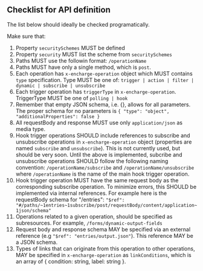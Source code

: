 ## Checklist for API definition

The list below should ideally be checked programatically.

Make sure that:
1. Property `securitySchemes` MUST be defined
2. Property `security` MUST list the scheme from `securitySchemes`
3. Paths MUST use the followin format: `/operationName`
4. Paths MUST have only a single method, which is `post`.
5. Each operation has `x-encharge-operation` object which MUST contains `type` 
specification. Type MUST be one of: 
`trigger | action | filter | dynamic | subscribe | unsubscribe`
6. Each trigger operation has `triggerType` in `x-encharge-operation`.
TriggerType MUST be one of `polling | hook`
7. Remember that empty JSON schema, i.e. {}, allows for all parameters. 
The proper schema for no parameters is 
`{ "type": "object", "additionalProperties": false } `
8. All requestBody and response MUST use only `application/json` as media type.
9. Hook trigger operations SHOULD include references to subscribe 
and unsubscribe operations in `x-encharge-operation` object
(properties are named `subscribe` and `unsubscribe`). This is not currently
used, but should be very soon. Until the above is implemented, subcribe and
unsubscribe operations SHOULD follow the following naming convention:
`/operationName/subscribe` and `/operationName/unsubscribe` where 
`/operationName` is the name of the main hook trigger operation.
10. Hook trigger operation MUST have the same request body as the 
corresponding subscribe operation. To minimize errors, this SHOULD be 
implemented via internal references. For example here is the requestBody schema
for "/entries": 
`"$ref": "#/paths/~1entries~1subscribe/post/requestBody/content/application~1json/schema"`
11. Operations related to a given operation, should be specified as 
subresources. For example, `/forms/dynamic-output-fields`
12. Request body and response schema MAY be specified via an external reference
(e.g `"$ref": "entries/output.json"`). This reference MAY be a JSON schema.
13. Types of links that can originate from this operation to other operations,
MAY be specified in `x-encharge-operation` as `linkConditions`, which is an 
array of { condition: string, label: string }.